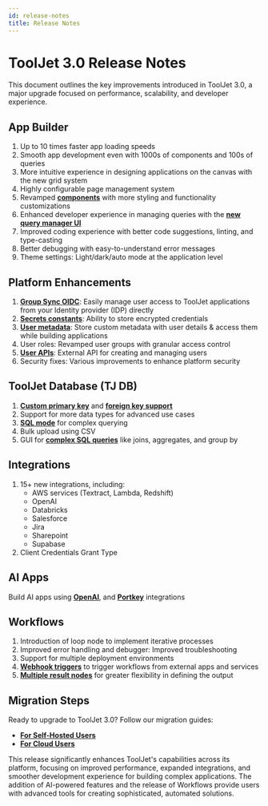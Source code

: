 ```yaml
---
id: release-notes
title: Release Notes
---
```


# ToolJet 3.0 Release Notes

This document outlines the key improvements introduced in ToolJet 3.0, a major upgrade focused on performance, scalability, and developer experience.

## App Builder

1. Up to 10 times faster app loading speeds 
2. Smooth app development even with 1000s of components and 100s of queries
2. More intuitive experience in designing applications on the canvas with the new grid system
4. Highly configurable page management system
5. Revamped **[components](/docs/beta/widgets/table/table-properties/)** with more styling and functionality customizations
6. Enhanced developer experience in managing queries with the **[new query manager UI](/docs/beta/app-builder/query-panel)**
7. Improved coding experience with better code suggestions, linting, and type-casting
8. Better debugging with easy-to-understand error messages
9. Theme settings: Light/dark/auto mode at the application level

## Platform Enhancements

1. **[Group Sync OIDC](/docs/beta/user-authentication/sso/oidc/)**: Easily manage user access to ToolJet applications from your Identity provider (IDP) directly
2. **[Secrets constants](/docs/beta/org-management/workspaces/workspace_constants/#using-secrets)**: Ability to store encrypted credentials 
3. **[User metadata](/docs/beta/tutorial/manage-users-groups/#user-metadata)**: Store custom metadata with user details & access them while building applications
4. User roles: Revamped user groups with granular access control
5. **[User APIs](/docs/beta/tutorial/tooljet-api/#get-all-users)**: External API for creating and managing users
6. Security fixes: Various improvements to enhance platform security

## ToolJet Database (TJ DB)

1. **[Custom primary key](/docs/beta/tooljet-db/database-editor/#primary-key)** and **[foreign key support](https://docs.tooljet.com/docs/beta/tooljet-db/database-editor/#foreign-key)**
2. Support for more data types for advanced use cases
3. **[SQL mode](/docs/beta/tooljet-db/querying-tooljet-db#sql-editor)** for complex querying 
4. Bulk upload using CSV 
5. GUI for **[complex SQL queries](/docs/beta/tooljet-db/querying-tooljet-db#gui-mode)** like joins, aggregates, and group by

## Integrations

1. 15+ new integrations, including:
    - AWS services (Textract, Lambda, Redshift)
    - OpenAI
    - Databricks
    - Salesforce
    - Jira
    - Sharepoint
    - Supabase
2. Client Credentials Grant Type

## AI Apps

Build AI apps using **[OpenAI](/docs/beta/marketplace/plugins/marketplace-plugin-openai)**, and **[Portkey](docs/beta/marketplace/plugins/marketplace-plugin-portkey)** integrations

## Workflows

1. Introduction of loop node to implement iterative processes
2. Improved error handling and debugger: Improved troubleshooting
3. Support for multiple deployment environments
4. **[Webhook triggers](docs/beta/workflows/workflow-triggers#webhooks)** to trigger workflows from external apps and services
5. **[Multiple result nodes](/docs/beta/workflows/results)** for greater flexibility in defining the output

## Migration Steps

Ready to upgrade to ToolJet 3.0? Follow our migration guides:
- **[For Self-Hosted Users](https://docs.tooljet.com/docs/beta/setup/upgrade-to-v3)**
- **[For Cloud Users](https://docs.tooljet.com/docs/beta/setup/cloud-v3-migration)**

This release significantly enhances ToolJet's capabilities across its platform, focusing on improved performance, expanded integrations, and smoother development experience for building complex applications. The addition of AI-powered features and the release of Workflows provide users with advanced tools for creating sophisticated, automated solutions.



